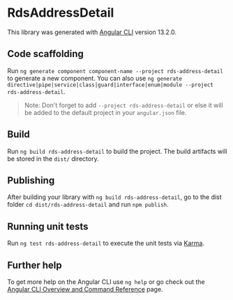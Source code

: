 # RdsAddressDetail

This library was generated with [Angular CLI](https://github.com/angular/angular-cli) version 13.2.0.

## Code scaffolding

Run `ng generate component component-name --project rds-address-detail` to generate a new component. You can also use `ng generate directive|pipe|service|class|guard|interface|enum|module --project rds-address-detail`.
> Note: Don't forget to add `--project rds-address-detail` or else it will be added to the default project in your `angular.json` file. 

## Build

Run `ng build rds-address-detail` to build the project. The build artifacts will be stored in the `dist/` directory.

## Publishing

After building your library with `ng build rds-address-detail`, go to the dist folder `cd dist/rds-address-detail` and run `npm publish`.

## Running unit tests

Run `ng test rds-address-detail` to execute the unit tests via [Karma](https://karma-runner.github.io).

## Further help

To get more help on the Angular CLI use `ng help` or go check out the [Angular CLI Overview and Command Reference](https://angular.io/cli) page.
